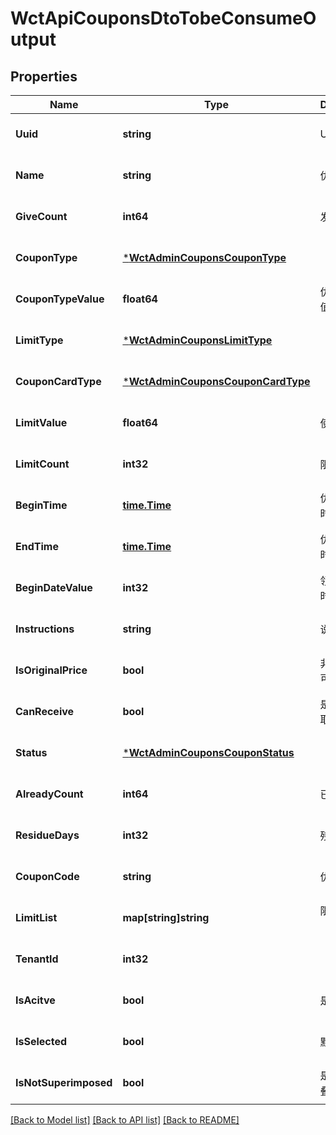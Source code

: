# WctApiCouponsDtoTobeConsumeOutput

## Properties
Name | Type | Description | Notes
------------ | ------------- | ------------- | -------------
**Uuid** | **string** | UUID | [optional] [default to null]
**Name** | **string** | 优惠券名称 | [optional] [default to null]
**GiveCount** | **int64** | 发放数量 | [optional] [default to null]
**CouponType** | [***WctAdminCouponsCouponType**](WCT.Admin.Coupons.CouponType.md) |  | [optional] [default to null]
**CouponTypeValue** | **float64** | 优惠券类型值 | [optional] [default to null]
**LimitType** | [***WctAdminCouponsLimitType**](WCT.Admin.Coupons.LimitType.md) |  | [optional] [default to null]
**CouponCardType** | [***WctAdminCouponsCouponCardType**](WCT.Admin.Coupons.CouponCardType.md) |  | [optional] [default to null]
**LimitValue** | **float64** | 使用门槛 | [optional] [default to null]
**LimitCount** | **int32** | 限领数量 | [optional] [default to null]
**BeginTime** | [**time.Time**](time.Time.md) | 优惠券开始时间 | [optional] [default to null]
**EndTime** | [**time.Time**](time.Time.md) | 优惠券结束时间 | [optional] [default to null]
**BeginDateValue** | **int32** | 领券后开始时间 | [optional] [default to null]
**Instructions** | **string** | 说明 | [optional] [default to null]
**IsOriginalPrice** | **bool** | 非原价是否可以参与 | [optional] [default to null]
**CanReceive** | **bool** | 是否可以领取 | [optional] [default to null]
**Status** | [***WctAdminCouponsCouponStatus**](WCT.Admin.Coupons.CouponStatus.md) |  | [optional] [default to null]
**AlreadyCount** | **int64** | 已领取数量 | [optional] [default to null]
**ResidueDays** | **int32** | 残余时间 | [optional] [default to null]
**CouponCode** | **string** | 优惠券码 | [optional] [default to null]
**LimitList** | **map[string]string** | 限制条件（键值对） | [optional] [default to null]
**TenantId** | **int32** |  | [optional] [default to null]
**IsAcitve** | **bool** | 是否可使用 | [optional] [default to null]
**IsSelected** | **bool** | 默认选中 | [optional] [default to null]
**IsNotSuperimposed** | **bool** | 是否不支持叠加 | [optional] [default to null]

[[Back to Model list]](../README.md#documentation-for-models) [[Back to API list]](../README.md#documentation-for-api-endpoints) [[Back to README]](../README.md)

